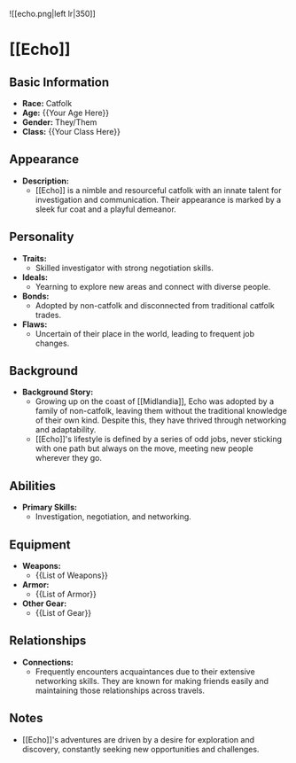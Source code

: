 ![[echo.png|left lr|350]]

# [[Echo]]

## Basic Information
- **Race:** Catfolk
- **Age:** {{Your Age Here}}
- **Gender:** They/Them
- **Class:** {{Your Class Here}}

## Appearance
- **Description:**
  - [[Echo]] is a nimble and resourceful catfolk with an innate talent for investigation and communication. Their appearance is marked by a sleek fur coat and a playful demeanor.

## Personality
- **Traits:**
  - Skilled investigator with strong negotiation skills.
- **Ideals:**
  - Yearning to explore new areas and connect with diverse people.
- **Bonds:**
  - Adopted by non-catfolk and disconnected from traditional catfolk trades.
- **Flaws:**
  - Uncertain of their place in the world, leading to frequent job changes.

## Background
- **Background Story:**
  - Growing up on the coast of [[Midlandia]], Echo was adopted by a family of non-catfolk, leaving them without the traditional knowledge of their own kind. Despite this, they have thrived through networking and adaptability.
  - [[Echo]]'s lifestyle is defined by a series of odd jobs, never sticking with one path but always on the move, meeting new people wherever they go.

## Abilities
- **Primary Skills:**
  - Investigation, negotiation, and networking.

## Equipment
- **Weapons:**
  - {{List of Weapons}}
- **Armor:**
  - {{List of Armor}}
- **Other Gear:**
  - {{List of Gear}}

## Relationships
- **Connections:**
  - Frequently encounters acquaintances due to their extensive networking skills. They are known for making friends easily and maintaining those relationships across travels.

## Notes
- [[Echo]]'s adventures are driven by a desire for exploration and discovery, constantly seeking new opportunities and challenges.
